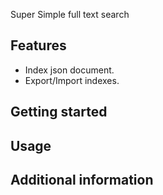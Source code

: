Super Simple full text search

## Features
- Index json document.
- Export/Import indexes.

## Getting started


## Usage


## Additional information
